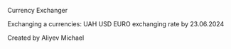 Currency Exchanger

Exchanging a currencies: UAH USD EURO
exchanging rate by 23.06.2024


Created by Aliyev Michael 
